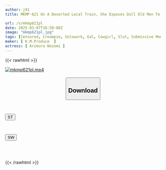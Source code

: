 ```yaml
---
author: j91
title: MKMP-621 On A Deserted Local Train, She Exposes Dull Old Men To Shame, Chases Them Around And Forces Them To Ejaculate 13 Times!! A Licking Slut Gal Who Won't Let You Go Home Even After You've Cum Nozomi Arimura

url: /v/mkmp621pl
date: 2025-03-07T16:50:00Z
image: "mkmp621pl.jpg"
tags: [Censored, Creampie, Solowork, Gal, Cowgirl, Slut, Submissive Men	]
maker: [ K.M.Produce  ]
actress: [ Arimura Nozomi ]
---
```



{{< rawhtml >}}

<div class="video" data-videoid="YBJ9qoRygzSv4LP">
    <a href="javascript:;">
        <img src="/v/mkmp621pl/mkmp621pl.jpg" width="WIDTH" height="HEIGHT" alt="mkmp621pl.mp4" loading="lazy">
    </a>
</div>

<script type="text/javascript" src="https://j91.asia/asset/on-demand-st.js"></script>

<br>
  <link rel="stylesheet" href="https://j91.asia/asset/bs5.css">
  
  <center>
  <button class="btn btn-primary" type="button" data-bs-toggle="collapse" data-bs-target=".multi-collapse" aria-expanded="false" aria-controls="multiCollapseExample1 multiCollapseExample2"><h2>Download</h2></button></center>
</p>
<div class="row">
  <div class="col">
    <div class="collapse multi-collapse" id="multiCollapseExample1">
      <div class="card card-body">
	      	      <br>
<div class="buttons">  
<p><a href="/v/mkmp621pl/st.html" target="_blank"><button class="btn-hover color-3"><i class="fa fa-download"></i> ST</button></a></p></div>
    </div>
  </div>
</div>
  <div class="col">
    <div class="collapse multi-collapse" id="multiCollapseExample2">
      <div class="card card-body">
	      <br>
<div class="buttons">
<p><a href="/v/mkmp621pl/sw.html" target="_blank"><button class="btn-hover color-2"><i class="fa fa-download"></i> SW</button></a></p></div>
<br><br>
      </div>
    </div>
  </div>
</div>

{{< /rawhtml >}}